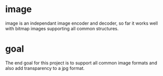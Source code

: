 # image
image is an independant image encoder and decoder, so far it works well with bitmap images supporting all common structures.

# goal
The end goal for this project is to support all common image formats and also add transparency to a jpg format.

